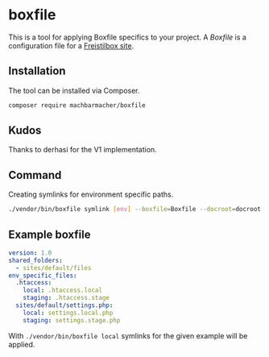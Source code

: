 # boxfile

This is a tool for applying Boxfile specifics to your project. A _Boxfile_ is a configuration file for a [Freistilbox site](https://freistil.zendesk.com/hc/en-us/articles/201084675-The-Boxfile).

## Installation

The tool can be installed via Composer.

```sh
composer require machbarmacher/boxfile
```

## Kudos

Thanks to derhasi for the V1 implementation.

## Command

Creating symlinks for environment specific paths.
```sh
./vendor/bin/boxfile symlink [env] --boxfile=Boxfile --docroot=docroot
```

## Example boxfile

```yaml
version: 1.0
shared_folders:
  - sites/default/files
env_specific_files:
  .htaccess:
    local: .htaccess.local
    staging: .htaccess.stage
  sites/default/settings.php:
    local: settings.local.php
    staging: settings.stage.php
```

With `./vendor/bin/boxfile local` symlinks for the given example will be applied.
